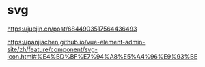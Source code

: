 # svg

https://juejin.cn/post/6844903517564436493

https://panjiachen.github.io/vue-element-admin-site/zh/feature/component/svg-icon.html#%E4%BD%BF%E7%94%A8%E5%A4%96%E9%93%BE